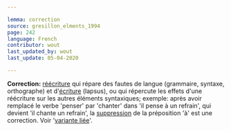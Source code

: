 ```yaml
---

lemma: correction
source: gresillon_elments_1994
page: 242
language: French
contributor: wout
last_updated_by: wout
last_update: 05-04-2020

---
```


**Correction:** [réécriture](rewriting.html) qui répare des fautes de langue (grammaire, syntaxe, orthographe) et d'[écriture](writingProcess.html) (lapsus), ou qui répercute les effets d'une réécriture sur les autres éléments syntaxiques; exemple: après avoir remplacé le verbe 'penser' par 'chanter' dans 'il pense à un refrain', qui devient 'il chante un refrain', la [suppression](elimination.html) de la préposition 'à' est une correction. Voir '[variante liée](variantDependent.html)'.
